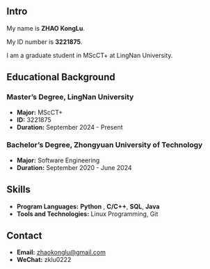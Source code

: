## Intro
My name is <b>ZHAO KongLu</b>. 

My ID number is <b>3221875</b>.

I am a graduate student in MScCT+ at LingNan University. 

## Educational Background
### Master’s Degree, LingNan University
- **Major:** MScCT+
- **ID:** 3221875
- **Duration:** September 2024 - Present

### Bachelor’s Degree, Zhongyuan University of Technology
- **Major:** Software Engineering
- **Duration:** September 2020 - June 2024
  

## Skills
- **Program Languages:** **Python** , **C/C++**, **SQL**, **Java**
- **Tools and Technologies:** Linux Programming, Git


## Contact
- **Email:** zhaokonglu@gmail.com
- **WeChat:** zklu0222


